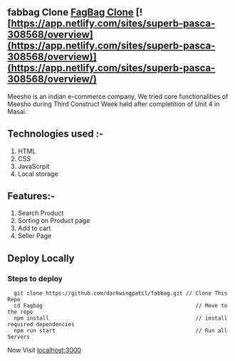 

## fabbag Clone [FagBag Clone](https://app.netlify.com/sites/superb-pasca-308568/overview) [![https://app.netlify.com/sites/superb-pasca-308568/overview](https://app.netlify.com/sites/superb-pasca-308568/overview)](https://app.netlify.com/sites/superb-pasca-308568/overview/)
Meesho is an indian e-commerce company, We tried core functionalities of Meesho during Third Construct Week held after completition of Unit 4 in Masai.

## Technologies used :-
1) HTML
2) CSS
3) JavaScrpit
4) Local storage

## Features:-
1) Search Product
2) Sorting on Product page
3) Add to cart
4) Seller Page


## Deploy Locally

### Steps to deploy
```
  git clone https://github.com/darkwingpatil/fabbag.git // Clone This Repo
  cd Fagbag                                                // Move to the repo
  npm install                                              // install required dependencies
  npm run start                                            // Run all Servers
```

Now Visit  [localhost:3000](http://localhost:3000)
